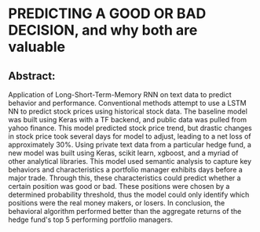 # PREDICTING A GOOD OR BAD DECISION, and why both are valuable


## Abstract:
Application of Long-Short-Term-Memory RNN on text data to predict behavior and performance.
Conventional methods attempt to use a LSTM NN to predict stock prices using historical stock data.
The baseline model was built using Keras with a TF backend, and public data was pulled from yahoo finance.
This model predicted stock price trend, but drastic changes in stock price took several days for model to 
adjust, leading to a net loss of approximately 30%. Using private text data from a particular hedge fund,
a new model was built using Keras, scikit learn, xgboost, and a myriad of other analytical libraries. This
model used semantic analysis to capture key behaviors and characteristics a portfolio manager exhibits days 
before a major trade. Through this, these characteristics could predict whether a certain position was 
good or bad. These positions were chosen by a determined probability threshold, thus the model could only 
identify which positions were the real money makers, or losers. In conclusion, the behavioral algorithm 
performed better than the aggregate returns of the hedge fund's top 5 performing portfolio managers.

